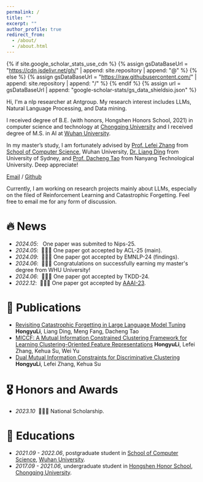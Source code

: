 ```yaml
---
permalink: /
title: ""
excerpt: ""
author_profile: true
redirect_from: 
  - /about/
  - /about.html
---
```


{% if site.google_scholar_stats_use_cdn %}
{% assign gsDataBaseUrl = "https://cdn.jsdelivr.net/gh/" | append: site.repository | append: "@" %}
{% else %}
{% assign gsDataBaseUrl = "https://raw.githubusercontent.com/" | append: site.repository | append: "/" %}
{% endif %}
{% assign url = gsDataBaseUrl | append: "google-scholar-stats/gs_data_shieldsio.json" %}

<span class='anchor' id='about-me'></span>


Hi, I'm a nlp researcher at Antgroup. My research interest includes LLMs, Natural Language Processing, and Data mining.

I received degree of B.E. (with honors, Hongshen Honors School, 2021) in computer science and technology at [Chongqing University](https://www.cqu.edu.cn/) and I received degree of M.S. in AI at [Wuhan University](https://www.whu.edu.cn/).

In my master’s study, I am fortunately advised by [Prof. Lefei Zhang](https://scholar.google.com/citations?hl=zh-CN&user=BLKHwNwAAAAJ) from [School of Computer Science](https://cs.whu.edu.cn/), Wuhan University, [Dr. Liang Ding]([https://scholar.google.com/citations?hl=zh-CN&user=BLKHwNwAAAAJ](https://scholar.google.com/citations?user=lFCLvOAAAAAJ&hl=zh-CN&oi=ao)) from University of Sydney, and [Prof. Dacheng Tao](https://scholar.google.com/citations?user=RwlJNLcAAAAJ&hl=zh-CN&oi=ao) from Nanyang Technological University. Deep appreciate!

[Email](mailto:hongyuli102799@gmail.com) / [Github](https://github.com/Li-Hyn)

Currently, I am working on research projects mainly about LLMs, especially on the filed of Reinforcement Learning and Catastrophic Forgetting. Feel free to email me for any form of discussion.

# 🔥 News
- *2024.05*: &nbsp; One paper was submited to Nips-25.
- *2024.05*: &nbsp;🎉🎉🎉 One paper got accepted by ACL-25 (main).
- *2024.09*: &nbsp;🎉🎉🎉 One paper got accepted by EMNLP-24 (findings).
- *2024.06*: &nbsp;🎉🎉🎉 Congratulations on successfully earning my master's degree from WHU University! 
- *2024.06*: &nbsp;🎉🎉🎉 One paper got accepted by TKDD-24. 
- *2022.12*: &nbsp;🎉🎉🎉 One paper got accepted by [AAAI-23](https://ojs.aaai.org/index.php/AAAI/index). 

# 📝 Publications 
- [Revisiting Catastrophic Forgetting in Large Language Model Tuning](https://arxiv.org/abs/2406.04836) 
  **HongyuLi**, Liang Ding, Meng Fang, Dacheng Tao
- [MICCF: A Mutual Information Constrained Clustering Framework for Learning Clustering-Oriented Feature Representations](https://dl.acm.org/doi/abs/10.1145/3672402)
  **HongyuLi**, Lefei Zhang, Kehua Su, Wei Yu
- [Dual Mutual Information Constraints for Discriminative Clustering](https://ojs.aaai.org/index.php/AAAI/article/view/26032) 
  **HongyuLi**, Lefei Zhang, Kehua Su


# 🎖 Honors and Awards
- *2023.10* &nbsp;🎉🎉🎉 National Scholarship. 

# 📖 Educations
- *2021.09 - 2022.06*, postgraduate student in [School of Computer Science](https://cs.whu.edu.cn/), [Wuhan University](https://www.whu.edu.cn/). 
- *2017.09 - 2021.06*, undergraduate student in [Hongshen Honor School](http://hshc.cqu.edu.cn/), [Chongqing University](https://www.cqu.edu.cn/). 


